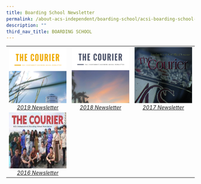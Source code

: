 ```yaml
---
title: Boarding School Newsletter
permalink: /about-acs-independent/boarding-school/acsi-boarding-school-newsletter/
description: ""
third_nav_title: BOARDING SCHOOL
---
```

|   |   |   |
|:---:|:---:|:---:|
| <a href="http://sites.acsindep.edu.sg/Boarding%20School/ACS(I)%20Boarding%20School%20Newsletter%20November%202019/" target = "_blank"> <img src="/images/About%20ACS(I)/Boarding%20School/2019-Boarding-School-Newsletter-1_Page_01-e1612403072128.png" style="height:150px;width:600px"> <i>2019 Newsletter</i></a>  |   <a href="http://sites.acsindep.edu.sg/Boarding%20School/ACS(I)%20Boarding%20School%20Newsletter%20November%202018/" target = "_blank"> <img src="/images/About%20ACS(I)/Boarding%20School/2018-Boarding-School-Newsletter_Page_01-e1612403046248.png" style="height:150px;width:600px"> <i>2018 Newsletter</i></a>   |    <a href="http://sites.acsindep.edu.sg/Boarding%20School/ACS(I)%20Boarding%20School%20Newsletter%20November%202017/" target = "_blank"> <img src="/images/About%20ACS(I)/Boarding%20School/The-Courier-2017-e1612403023129.png" style="height:150px;width:600px"> <i>2017 Newsletter</i></a>   |
|  <a href="http://sites.acsindep.edu.sg/Boarding%20School/ACS(I)%20Boarding%20School%20Newsletter%20November%202016/" target = "_blank"> <img src="/images/About%20ACS(I)/Boarding%20School/ACSI-Boarding-School-Newsletter-Nov-2016-212x300-e1612403115892.jpg" style="height:150px;width:600px"> <i>2016 Newsletter</i></a>   |       |      |